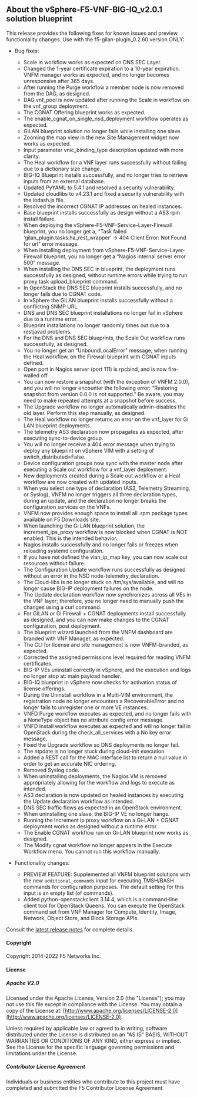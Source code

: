 ## About the vSphere-F5-VNF-BIG-IQ_v2.0.1 solution blueprint

This release provides the following fixes for known issues and preview functionlality changes. Use with the f5-gilan-plugin_0.2.60 version ONLY: 


* Bug fixes:   

  * Scale in workflow works as expected on DNS SEC Layer.
  * Changed the 1-year certificate expiration to a 10-year expiration. VNFM manager works as expected, and no longer becomes unresponsive after 365 days.
  * After running the Purge workflow a member node is now removed from the DAG, as designed.
  * DAG vnf_pool is now updated after running the Scale in workflow on the vnf_group deployment.
  * The CGNAT Offering blueprint works as expected.
  * The enable_cgnat_on_single_nsd_deployment workflow operates as expected.
  * GiLAN blueprint solution no longer fails while installing one slave.
  * Zooming the map view in the new Site Management widget now works as expected.
  * Input parameter vnic_binding_type description updated with more clarity.
  * The Heal workflow for a VNF layer runs successfully without failing due to a dictionary size change.
  * BIG-IQ Blueprint installs successfully, and no longer tries to retrieve inputs from an external database.
  * Updated PyYAML to 5.4.1 and resolved a security vulnerability.
  * Updated cloudlibs to v4.23.1 and fixed a security vulnerability with the lodash.js file.
  * Resolved the incorrect CGNAT IP addresses on healed instances.
  * Base blueprint installs successfully as design without a AS3 rpm install failure.
  * When deploying the vSphere-F5-VNF-Service-Layer-Firewall blueprint, you no longer get a, “Task failed ‘gilan_plugin.tasks.ha_rest_wrapper’ -> 404 Client Error: Not Found for url” error message.
  * When installing deployment from vSphere-F5-VNF-Service-Layer-Firewall blueprint, you no longer get a “Nagios internal server error 500” message.
  * When installing the DNS SEC in blueprint, the deployment runs successfully as designed, without runtime errors while trying to run proxy task upload_blueprint command.
  * In OpenStack the DNS SEC blueprint installs successfully, and no longer fails due to CGNAT code.
  * In vSphere the GiLAN blueprint installs successfully without a conflicting SNMP URL.
  * DNS and DNS SEC blueprint installations no longer fail in vSphere due to a runtime error.
  * Blueprint installations no longer randomly times out due to a restjavad problems.
  * For the DNS and DNS SEC blueprints, the Scale Out workflow runs successfully, as designed.
  * You no longer get an “UnboundLocalError” message, when running the Heal workflow, on the Firewall blueprint with CGNAT inputs defined.
  * Open port in Nagios server (port 111) is rpcbind, and is now fire-walled off.
  * You can now restore a snapshot (with the exception of VNFM 2.0.0), and you will no longer encounter the following error: “Restoring snapshot from version 0.0.0 is not supported.” Be aware, you may need to make repeated attempts at a snapshot before success.
  * The Upgrade workflow no longer automatically admin-disables the old layer. Perform this step manually, as designed.
  * The Heal workflow no longer returns an error on the vnf_layer for Gi LAN blueprint deployments.
  * The telemetry AS3 declaration now propagates as expected, after executing sync-to-device group.
  * You will no longer receive a 404 error message when trying to deploy any blueprint on vSphere VIM with a setting of switch_distributed=False.
  * Device configuration groups now sync with the master node after executing a Scale out workflow for a vnf_layer deployment.
  * New deployments created during a Scale out workflow or a Heal workflow are now created with updated inputs.
  * When you select one type of declaration (AS3, Telemetry Streaming, or Syslog), VNFM no longer triggers all three declaration types, during an update, and the declaration no longer breaks the configuration services on the VNFs.
  * VNFM now provides enough space to install all .rpm package types available on F5 Downloads site.
  * When launching the Gi LAN blueprint solution, the increment_ips_proxy workflow is now blocked when CGNAT is NOT enabled. This is the intended behavior.
  * Nagios installs successfully and no longer fails or freezes when reloading systemd configuration.
  * If you have not defined the vlan_ip_map key, you can now scale out resources without failure.
  * The Configuration Update workflow runs successfully as designed without an error in the NSD node-telemetry_declaration.
  * The Cloud-libs is no longer stuck on /tm/sys/available, and will no longer cause BIG-IP deployment failures on the node.
  * The Update declaration workflow now synchronizes across all VEs in the VNF layer; therefore, you no longer need to manually push the changes using a curl command.
  * For GiLAN or Gi Firewall + CGNAT deployments install successfully as designed, and you can now make changes to the CGNAT configuration, post deployment.
  * The blueprint wizard launched from the VNFM dashboard are branded with VNF Manager, as expected.
  * The CLI for license and site management is now VNFM-branded, as expected.
  * Corrected the assigned permissions level required for reading VNFM certificates.
  * BIG-IP VEs uninstall correctly in vSphere, and the execution and logs no longer stop at: main payload handler.
  * BIG-IQ blueprint in vSphere now checks for activation status of license offerings.
  * During the Uninstall workflow in a Multi-VIM environment, the registration node no longer encounters a RecoverableError and no longer fails to unregister one or more VE instances.
  * VNFD Purge workflow executes as expected, and no longer fails with a NoneType object has no attribute config error message.
  * VNFD Install workflow executes as expected and will no longer fail in OpenStack during the check_all_services with a No key error message.
  * Fixed the Upgrade workflow so DNS deployments no longer fail.
  * The ntpdate is no longer stuck during cloud-init execution.
  * Added a REST call for the MAC interface list to return a null value in order to get an accurate NIC ordering.
  * Removed Syslog code.
  * When uninstalling deployments, the Nagios VM is removed appropriately allowing for the workflow and logs to execute as intended.
  * AS3 declaration is now updated on healed instances by executing the Update declaration workflow as intended.
  * DNS SEC traffic flows as expected in an OpenStack environment.
  * When uninstalling one slave, the BIG-IP VE no longer hangs.
  * Running the Increment ip proxy workflow on a Gi-LAN + CGNAT deployment works as designed without a runtime error.
  * The Enable CGNAT workflow run on Gi-LAN blueprint now works as designed.
  * The Modify cgnat workflow no longer appears in the Execute Workflow menu. You cannot run this workflow manually.

* Functionality changes:

  * PREVIEW FEATURE: Supplemented all VNFM blueprint solutions with the new ``additional_commands`` input  for executing TMSH/BASH commands for configuration purposes. The default setting for this input is an empty list (of commands).
  * Added python-openstackclient 3.14.4, which is a command-line client tool for OpenStack Queens. You can execute the OpenStack command set from VNF Manager for Compute, Identity, Image, Network, Object Store, and Block Storage APIs.

Consult the [latest release notes](https://clouddocs.f5.com/cloud/nfv/latest/release-notes-1.html) for complete details.

#### Copyright
Copyright 2014-2022 F5 Networks Inc.

#### License

##### Apache V2.0 
Licensed under the Apache License, Version 2.0 (the "License"); you may not use this file except in compliance with the License. You may obtain a copy of the License at: [http://www.apache.org/licenses/LICENSE-2.0](http://www.apache.org/licenses/LICENSE-2.0).

Unless required by applicable law or agreed to in writing, software distributed under the License is distributed on an "AS IS" BASIS, WITHOUT WARRANTIES OR CONDITIONS OF ANY KIND, either express or implied. See the License for the specific language governing permissions and limitations under the License.

##### Contributor License Agreement
Individuals or business entities who contribute to this project must have completed and submitted the F5 Contributor License Agreement.
